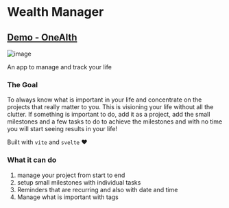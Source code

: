 # Wealth Manager

## [Demo - OneAlth](https://onealth.web.app)

![image](https://user-images.githubusercontent.com/22216995/149891925-caed635c-18fe-4511-b17d-a077ffc129a1.png)

An app to manage and track your life

### The Goal
To always know what is important in your life and concentrate on
the projects that really matter to you. This is visioning your
life without all the clutter. If something is important to do,
add it as a project, add the small milestones and a few tasks to
do to achieve the milestones and with no time you will start seeing
results in your life!

Built with `vite` and `svelte` ♥

### What it can do
1. manage your project from start to end
2. setup small milestones with individual tasks
3. Reminders that are recurring and also with date and time
4. Manage what is important with tags

